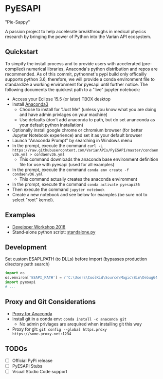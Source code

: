 # PyESAPI
"Pie-Sappy"

A passion project to help accelerate breakthroughs in medical physics research by bringing the power of Python into the Varian API ecosystem.

## Quickstart
To simpify the install process and to provide users with accelerated (pre-compiled) numerical libraries, Anaconda's python distribution and repos are recommended. As of this commit, pythonnet's pypi build only officailly supports python 3.6, therefore, we will provide a conda environment file to standardize a working environment for pyesapi until further notice. The following documents the quickest path to a "live" jupyter notebook:

* Access your Eclipse 15.5 (or later) TBOX desktop
* Install [Anaconda3](https://www.anaconda.com/download/?lang=en-us)
  * Choose to install for "Just Me" (unless you know what you are doing and have admin privlages on your machine)
  * Use defaults (don't add anaconda to path, but do set ananconda as your default python installation)
* Optionally install google chrome or chromium browser (for better Jupyter Notebook experience) and set it as your default browser
* Launch "Anaconda Prompt" by searching in Windows menu
* In the prompt, execute the command `curl -L https://raw.githubusercontent.com/VarianAPIs/PyESAPI/master/condaenv36.yml > condaenv36.yml`
  * This command downloads the anaconda base environment definition file for use with pyesapi (used for all examples)
* In the prompt, execute the command `conda env create -f condaenv36.yml`
  * This command actually creates the anaconda environment
* In the prompt, execute the command `conda activate pyesapi36`
* Then execute the command `jupyter notebook`
* Create a new notebook and see below for examples (be sure not to select "root" kernel).

## Examples
* [Developer Workshop 2018](examples/DeveloperWorkshop2018/README.md)
* Stand-alone python script: [standalone.py](examples/standalone.py)

## Development
Set custom ESAPI_PATH (to DLLs) before import (bypasses production directory path search)
```python
import os
os.environ['ESAPI_PATH'] = r'C:\Users\CoolKid\Source\Magic\Bin\Debug64'
import pyesapi
# ...
```

## Proxy and Git Considerations
* [Proxy for Anaconda](https://support.anaconda.com/customer/en/portal/articles/2921276-using-anaconda-behind-a-firewall-or-proxy)
* Install git in a conda env: `conda install -c anaconda git`
  * No admin privlages are arequired when installing git this way  
* Proxy for git: `git config --global https.proxy https://some.proxy.net:1234`

## TODOs
- [ ] Official PyPi release
- [ ] PyESAPI Stubs
- [ ] Visual Studio Code support